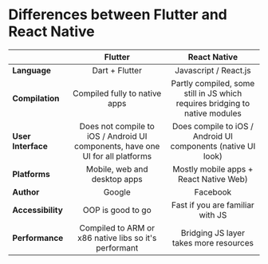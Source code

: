 # Differences between Flutter and React Native

|  | Flutter | React Native |
|----|:-------:|:-----------:|
|**Language**| Dart + Flutter | Javascript / React.js |
|**Compilation**| Compiled fully to native apps | Partly compiled, some still in JS which requires bridging to native modules |
|**User Interface**| Does not compile to iOS / Android UI components, have one UI for all platforms | Does compile to iOS / Android UI components (native UI look) |  
|**Platforms**| Mobile, web and desktop apps | Mostly mobile apps + React Native Web) |
|**Author**| Google | Facebook |
|**Accessibility**| OOP is good to go | Fast if you are familiar with JS |
|**Performance**| Compiled to ARM or x86 native libs so it's performant | Bridging JS layer takes more resources |
